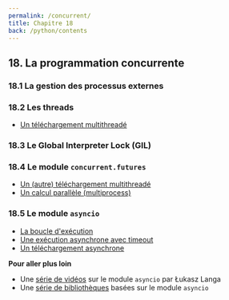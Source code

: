 ```yaml
---
permalink: /concurrent/
title: Chapitre 18
back: /python/contents
---
```


## 18. La programmation concurrente

### 18.1 La gestion des processus externes

### 18.2 Les threads

- [Un téléchargement multithreadé](drapeaux_thread)

### 18.3 Le Global Interpreter Lock (GIL)

### 18.4 Le module `concurrent.futures`

- [Un (autre) téléchargement multithreadé](drapeaux_futures)
- [Un calcul parallèle (multiprocess)](prime_futures)

### 18.5 Le module `asyncio`

- [La boucle d'exécution](loop)
- [Une exécution asynchrone avec timeout](timeout)
- [Un téléchargement asynchrone](drapeaux_asyncio)

<div class="alert alert-success">
    <b>Pour aller plus loin</b>
    <br/>
    <ul>
        <li>Une <a href="https://www.youtube.com/watch?v=SyiTd4rLb2s">série de vidéos</a> sur le module <code>asyncio</code> par Łukasz Langa</li>
        <li>Une <a href="https://github.com/aio-libs">série de bibliothèques</a> basées sur le module <code>asyncio</code></li>
    </ul>
</div>
